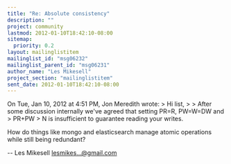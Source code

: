 ```yaml
---
title: "Re: Absolute consistency"
description: ""
project: community
lastmod: 2012-01-10T18:42:10-08:00
sitemap:
  priority: 0.2
layout: mailinglistitem
mailinglist_id: "msg06232"
mailinglist_parent_id: "msg06231"
author_name: "Les Mikesell"
project_section: "mailinglistitem"
sent_date: 2012-01-10T18:42:10-08:00
---
```



On Tue, Jan 10, 2012 at 4:51 PM, Jon Meredith  wrote:
&gt; Hi list,
&gt;
&gt; After some discussion internally we've agreed that setting PR=R, PW=W=DW and
&gt; PR+PW &gt; N is insufficient to guarantee reading your writes.

How do things like mongo and elasticsearch manage atomic operations
while still being redundant?

-- 
 Les Mikesell
 lesmikes...@gmail.com


